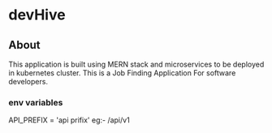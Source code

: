 # devHive

## About
This application is built using MERN stack and microservices to be deployed in kubernetes cluster.
This is a Job Finding Application For software developers.


### env variables

API_PREFIX = 'api prifix' eg:- /api/v1